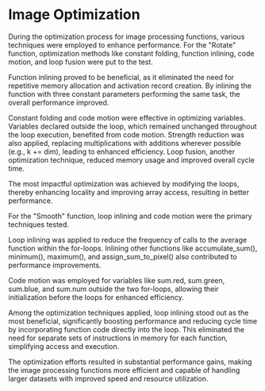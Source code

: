 # Image Optimization
During the optimization process for image processing functions, various techniques were employed to enhance performance. For the "Rotate" function, optimization methods like constant folding, function inlining, code motion, and loop fusion were put to the test.

Function inlining proved to be beneficial, as it eliminated the need for repetitive memory allocation and activation record creation. By inlining the function with three constant parameters performing the same task, the overall performance improved.

Constant folding and code motion were effective in optimizing variables. Variables declared outside the loop, which remained unchanged throughout the loop execution, benefited from code motion. Strength reduction was also applied, replacing multiplications with additions wherever possible (e.g., k += dim), leading to enhanced efficiency. Loop fusion, another optimization technique, reduced memory usage and improved overall cycle time.

The most impactful optimization was achieved by modifying the loops, thereby enhancing locality and improving array access, resulting in better performance.

For the "Smooth" function, loop inlining and code motion were the primary techniques tested.

Loop inlining was applied to reduce the frequency of calls to the average function within the for-loops. Inlining other functions like accumulate_sum(), minimum(), maximum(), and assign_sum_to_pixel() also contributed to performance improvements.

Code motion was employed for variables like sum.red, sum.green, sum.blue, and sum.num outside the two for-loops, allowing their initialization before the loops for enhanced efficiency.

Among the optimization techniques applied, loop inlining stood out as the most beneficial, significantly boosting performance and reducing cycle time by incorporating function code directly into the loop. This eliminated the need for separate sets of instructions in memory for each function, simplifying access and execution.

The optimization efforts resulted in substantial performance gains, making the image processing functions more efficient and capable of handling larger datasets with improved speed and resource utilization.
